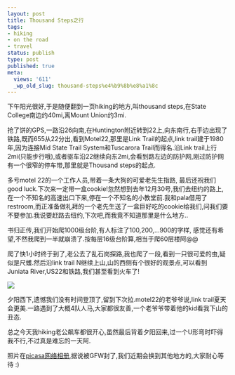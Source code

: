 ```yaml
---
layout: post
title: Thousand Steps之行
tags:
- hiking
- on the road
- travel
status: publish
type: post
published: true
meta:
  views: '611'
  _wp_old_slug: thousand-steps%e4%b9%8b%e8%a1%8c
---
```

下午阳光很好,于是随便翻到一页hiking的地方,叫thousand steps,在State College南边约40mi,离Mount Union约3mi.

抢了饼的GPS,一路沿26向南,在Huntington附近转到22上,向东南行,右手边出现了铁路,既而655从22分出,看到Motel22,那里是Link Trail的起点,link trail建于1980年,因为连接Mid State Trail System和Tuscarora Trail而得名.沿Link trail上行2mi(只能步行哦),或者驱车沿22继续向东2mi,会看到路左边的防护网,刚过防护网有一个很窄的停车带,那里就是Thousand steps的起点.

多亏motel 22的一个工作人员,带着一条大狗的可爱老先生指路, 最后还祝我们good luck.下次来一定带一盒cookie!忽然想到去年12月30号,我们去纽约的路上,在一个不知名的高速出口下来,停在一个不知名的小教堂前.我和pala借用了restroom,而正准备做礼拜的一个老先生送了一盒巨好吃的cookie给我们,问我们要不要参加.我说要赶路去纽约,下次吧,而我竟不知道那里是什么地方..

书归正传,我们开始爬1000级台阶,有人标注了100,200,...900的字样, 感觉还有希望,不然我爬到一半就崩溃了.按每层16级台阶算,相当于爬60层楼阿@@

爬了快1小时终于到了,老公去了乱石岗探路,我也爬了一段,看到一只很可爱的虫,疑似是尺蠖.然后沿link trail N继续上山,山的西侧有个很好的观景点,可以看到Juniata River,US22和铁路,我们甚至看到火车了!


![](https://dl.dropboxusercontent.com/u/308058/blogimages/2010/07/img_1020.jpg)

夕阳西下,遗憾我们没有时间登顶了,留到下次拉.motel22的老爷爷说,link trail夏天会更美.一路遇到了大概4队人马,大家都很友善,一个老爷爷带着他的kid看我下山的丑态.

总之今天我hiking老公飙车都很开心,虽然最后背着夕阳回来,过一个U形弯时吓得我不行,不过真是难忘的一天阿.

照片在<a href="http://picasaweb.google.com/ztpala/ThousandSteps" target="_blank">picasa网络相册</a>,据说被GFW封了,我们近期会换到其他地方的,大家耐心等待 :)
